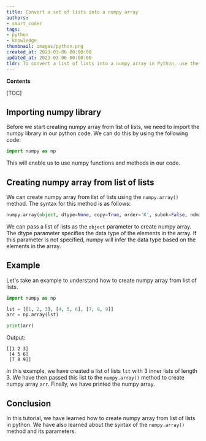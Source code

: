 ```yaml
---
title: Convert a set of lists into a numpy array
authors:
- smart_coder
tags:
- python
- knowledge
thumbnail: images/python.png
created_at: 2023-03-06 00:00:00
updated_at: 2023-03-06 00:00:00
tldr: To convert a list of lists into a numpy array in Python, use the numpy.array() function.
---
```


**Contents**

[TOC]

## Importing numpy library

Before we start creating numpy array from list of lists, we need to import the numpy library in our python code. We can do this by using the following code: 

```python
import numpy as np
```

This will enable us to use numpy functions and methods in our code.

## Creating numpy array from list of lists

We can create numpy array from list of lists using the `numpy.array()` method. The syntax for this method is as follows: 

```python
numpy.array(object, dtype=None, copy=True, order='K', subok=False, ndmin=0)
```

We can pass a list of lists as the `object` parameter to create numpy array. The dtype parameter specifies the data type of the elements in the array. If this parameter is not specified, numpy will infer the data type based on the elements in the array.

## Example

Let's take an example to understand how to create numpy array from list of lists. 

```python
import numpy as np

lst = [[1, 2, 3], [4, 5, 6], [7, 8, 9]]
arr = np.array(lst)

print(arr)
```

Output:

```
[[1 2 3]
 [4 5 6]
 [7 8 9]]
```

In this example, we have created a list of lists `lst` with 3 inner lists of length 3. We have then passed this list to the `numpy.array()` method to create numpy array `arr`. Finally, we have printed the numpy array.

## Conclusion

In this tutorial, we have learned how to create numpy array from list of lists in python. We have also learned about the syntax of the `numpy.array()` method and its parameters.
